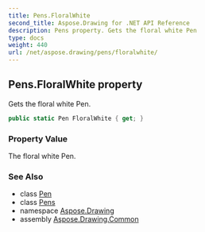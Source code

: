 ```yaml
---
title: Pens.FloralWhite
second_title: Aspose.Drawing for .NET API Reference
description: Pens property. Gets the floral white Pen
type: docs
weight: 440
url: /net/aspose.drawing/pens/floralwhite/
---
```

## Pens.FloralWhite property

Gets the floral white Pen.

```csharp
public static Pen FloralWhite { get; }
```

### Property Value

The floral white Pen.

### See Also

* class [Pen](../../pen/)
* class [Pens](../)
* namespace [Aspose.Drawing](../../pens/)
* assembly [Aspose.Drawing.Common](../../../)


